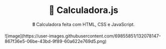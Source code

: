 <h1 align="center">
    🔗 Calculadora.js
</h1>
<p align="center">🖩 Calculadora feita com HTML, CSS e JavaScript.</p>
![image](https://user-images.githubusercontent.com/69855851/132078147-867f36e5-06be-43bd-9f89-60a622e769d5.png)
